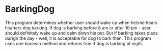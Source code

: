 # BarkingDog
This program determines whether user should wake up when he/she hears his/hers dog barking. If dog is barking before 8 am or after 10 pm - user should definitely wake up and calm down his pet. But if barking takes place durign the day - well, it is acceptable for dog to bark then.
This program uses one boolean method and returns true if dog is barking at night.
